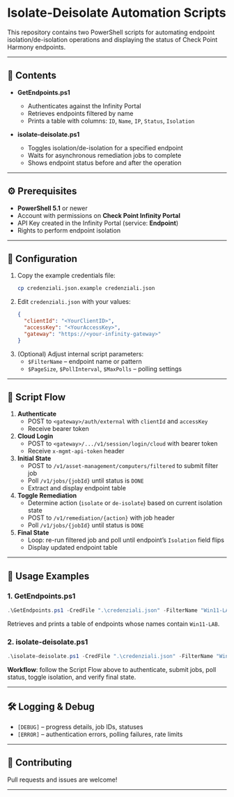 # Isolate-Deisolate Automation Scripts

This repository contains two PowerShell scripts for automating endpoint isolation/de-isolation operations and displaying the status of Check Point Harmony endpoints.

---

## 📂 Contents

- **GetEndpoints.ps1**  
  - Authenticates against the Infinity Portal  
  - Retrieves endpoints filtered by name  
  - Prints a table with columns: `ID`, `Name`, `IP`, `Status`, `Isolation`

- **isolate-deisolate.ps1**  
  - Toggles isolation/de-isolation for a specified endpoint  
  - Waits for asynchronous remediation jobs to complete  
  - Shows endpoint status before and after the operation  

---

## ⚙️ Prerequisites

- **PowerShell 5.1** or newer  
- Account with permissions on **Check Point Infinity Portal**  
- API Key created in the Infinity Portal (service: **Endpoint**)  
- Rights to perform endpoint isolation  

---

## 🔧 Configuration

1. Copy the example credentials file:  
   ```bash
   cp credenziali.json.example credenziali.json
   ```
2. Edit `credenziali.json` with your values:  
   ```json
   {
     "clientId": "<YourClientID>",
     "accessKey": "<YourAccessKey>",
     "gateway": "https://<your-infinity-gateway>"
   }
   ```
3. (Optional) Adjust internal script parameters:  
   - `$FilterName` – endpoint name or pattern  
   - `$PageSize`, `$PollInterval`, `$MaxPolls` – polling settings  

---

## 🧭 Script Flow

1. **Authenticate**  
   - POST to `<gateway>/auth/external` with `clientId` and `accessKey`  
   - Receive bearer token  
2. **Cloud Login**  
   - POST to `<gateway>/.../v1/session/login/cloud` with bearer token  
   - Receive `x-mgmt-api-token` header  
3. **Initial State**  
   - POST to `/v1/asset-management/computers/filtered` to submit filter job  
   - Poll `/v1/jobs/{jobId}` until status is `DONE`  
   - Extract and display endpoint table  
4. **Toggle Remediation**  
   - Determine action (`isolate` or `de-isolate`) based on current isolation state  
   - POST to `/v1/remediation/{action}` with job header  
   - Poll `/v1/jobs/{jobId}` until status is `DONE`  
5. **Final State**  
   - Loop: re-run filtered job and poll until endpoint’s `Isolation` field flips  
   - Display updated endpoint table  

---

## 🚀 Usage Examples

### 1. GetEndpoints.ps1

```powershell
.\GetEndpoints.ps1 -CredFile ".\credenziali.json" -FilterName "Win11-LAB"
```
Retrieves and prints a table of endpoints whose names contain `Win11-LAB`.

### 2. isolate-deisolate.ps1

```powershell
.\isolate-deisolate.ps1 -CredFile ".\credenziali.json" -FilterName "Win11-LAB"
```

**Workflow**: follow the Script Flow above to authenticate, submit jobs, poll status, toggle isolation, and verify final state.

---

## 🛠️ Logging & Debug

- `[DEBUG]` – progress details, job IDs, statuses  
- `[ERROR]` – authentication errors, polling failures, rate limits  

---

## 🤝 Contributing

Pull requests and issues are welcome!  

---
